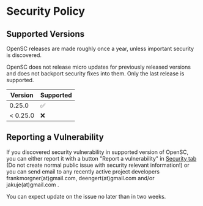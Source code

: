 # Security Policy

## Supported Versions

OpenSC releases are made roughly once a year, unless important security is discovered.

OpenSC does not release micro updates for previously released versions and does not
backport security fixes into them. Only the last release is supported.

| Version  | Supported          |
| -------- | ------------------ |
| 0.25.0   | :white_check_mark: |
| < 0.25.0 | :x:                |

## Reporting a Vulnerability

If you discovered security vulnerability in supported version of OpenSC,
you can either report it with a button "Report a vulnerability" in
[Security tab](https://github.com/OpenSC/OpenSC/security/)
(Do not create normal public issue with security relevant information!)
or you can send email to any recently active
project developers frankmorgner(at)gmail.com, deengert(at)gmail.com and/or
jakuje(at)gmail.com .

You can expect update on the issue no later than in two weeks.
